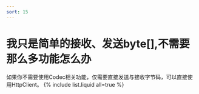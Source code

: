 ```yaml
---
sort: 15
---
```


# 我只是简单的接收、发送byte[],不需要那么多功能怎么办
如果你不需要使用Codec相关功能，仅需要直接发送与接收字节码，可以直接使用HttpClient。
{% include list.liquid all=true %}